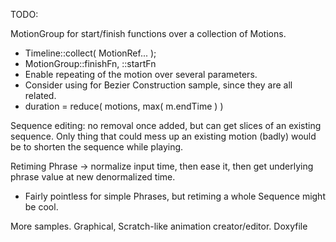 
TODO:

MotionGroup for start/finish functions over a collection of Motions.
 - Timeline::collect( MotionRef... );
 - MotionGroup::finishFn, ::startFn
 - Enable repeating of the motion over several parameters.
 - Consider using for Bezier Construction sample, since they are all related.
 - duration = reduce( motions, max( m.endTime ) )

Sequence editing: no removal once added, but can get slices of an existing sequence.
  Only thing that could mess up an existing motion (badly) would be to shorten the sequence while playing.

Retiming Phrase -> normalize input time, then ease it, then get underlying phrase value at new denormalized time.
  - Fairly pointless for simple Phrases, but retiming a whole Sequence might be cool.

More samples.
Graphical, Scratch-like animation creator/editor.
Doxyfile
